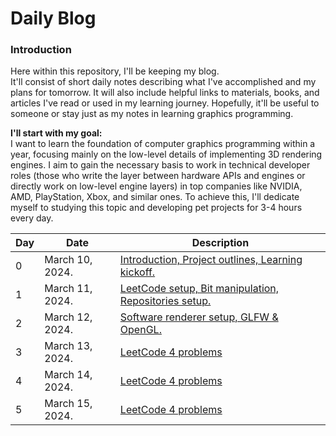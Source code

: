 # Daily Blog

### Introduction
Here within this repository, I'll be keeping my blog.  
It'll consist of short daily notes describing what I've accomplished and my plans for tomorrow. It will also include helpful links to materials, books, and articles I've read or used in my learning journey. Hopefully, it'll be useful to someone or stay just as my notes in learning graphics programming.  
  
**I'll start with my goal:**  
I want to learn the foundation of computer graphics programming within a year, focusing mainly on the low-level details of implementing 3D rendering engines. I aim to gain the necessary basis to work in technical developer roles (those who write the layer between hardware APIs and engines or directly work on low-level engine layers) in top companies like NVIDIA, AMD, PlayStation, Xbox, and similar ones. To achieve this, I'll dedicate myself to studying this topic and developing pet projects for 3-4 hours every day.  

|   Day  |        Date        |    Description    |
|--------|--------------------|-------------------|
| 0 | March 10, 2024. | [Introduction, Project outlines, Learning kickoff.](https://github.com/cppikigai/blog/blob/main/notes/daily_notes_001.md#march-10-2024-day-0) |
| 1 | March 11, 2024. | [LeetCode setup, Bit manipulation, Repositories setup.](https://github.com/cppikigai/blog/blob/main/notes/daily_notes_001.md#march-11-2024-day-1)|
| 2 | March 12, 2024. | [Software renderer setup, GLFW & OpenGL.](https://github.com/cppikigai/blog/blob/main/notes/daily_notes_001.md#march-12-2024-day-2) |
| 3 | March 13, 2024. | [LeetCode 4 problems](https://github.com/cppikigai/blog/blob/main/notes/daily_notes_001.md#march-13-2024-day-3) 
| 4 | March 14, 2024. | [LeetCode 4 problems](https://github.com/cppikigai/blog/blob/main/notes/daily_notes_001.md#march-14-2024-day-4) 
| 5 | March 15, 2024. | [LeetCode 4 problems](https://github.com/cppikigai/blog/blob/main/notes/daily_notes_001.md#march-15-2024-day-5) 
